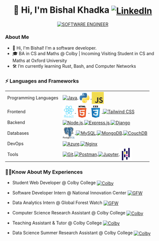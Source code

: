 <h1 align="center">👋 Hi, I'm Bishal Khadka <a href="https://www.linkedin.com/in/khadka-bishal/"><img align="center" src="https://upload.wikimedia.org/wikipedia/commons/thumb/c/ca/LinkedIn_logo_initials.png/640px-LinkedIn_logo_initials.png" alt="LinkedIn" height="25" width="25" /></a> </h1> 

<p align = "center"> <a align="center" href="https://git.io/typing-svg"><img src="https://readme-typing-svg.herokuapp.com?font=Fira+Code&size=25&duration=2500&pause=350&width=300&lines=A+SOFTWARE+DEVELOPER" alt="SOFTWARE ENGINEER" /></a> </p>

### About Me

- 👋 Hi, I'm Bishal! I'm a software developer.
- 🎓 BA in CS and Maths @ Colby | Incoming Visiting Student in CS and Maths at Oxford University
- 🛠️ I’m currently learning Rust, Bash, and Computer Networks


### ⚡ Languages and Frameworks
<table>
  <tr>
    <td>Programming Languages</td>
    <td>
      <a href="https://www.java.com/en/" target="_blank" rel="noreferrer">
        <img align="center" src="https://1000logos.net/wp-content/uploads/2020/09/Java-Logo.png" alt="Java" width="70" height="40"/>
      </a>
      <a href="https://www.python.org" target="blank">
        <img align="center" src="https://raw.githubusercontent.com/devicons/devicon/master/icons/python/python-original.svg" alt="Python" height="40" width="40"/>
      </a>
      <a href="https://developer.mozilla.org/en-US/docs/Web/JavaScript" target="_blank" rel="noreferrer">
        <img align="center" src="https://raw.githubusercontent.com/devicons/devicon/master/icons/javascript/javascript-original.svg" alt="JavaScript" width="40" height="40"/>
      </a>
    </td>
  </tr>
  
  <tr>
    <td>Frontend</td>
    <td>
      <a href="https://reactjs.org/" target="_blank" rel="noreferrer">
        <img align="center" src="https://raw.githubusercontent.com/devicons/devicon/master/icons/react/react-original-wordmark.svg" alt="React" width="40" height="40"/>
      </a>
      <a href="https://www.w3.org/html/" target="_blank" rel="noreferrer">
        <img align="center" src="https://raw.githubusercontent.com/devicons/devicon/master/icons/html5/html5-original-wordmark.svg" alt="HTML5" width="40" height="40"/>
      </a>
      <a href="https://www.w3schools.com/css/" target="_blank" rel="noreferrer">
        <img align="center" src="https://raw.githubusercontent.com/devicons/devicon/master/icons/css3/css3-original-wordmark.svg" alt="CSS3" width="40" height="40"/>
      </a>
      <a href="https://tailwindcss.com/" target="_blank" rel="noreferrer">
        <img align="center" src="https://www.vectorlogo.zone/logos/tailwindcss/tailwindcss-icon.svg" alt="Tailwind CSS" width="40" height="40"/>
      </a>
    </td>
  </tr>
  
  <tr>
    <td>Backend</td>
    <td>
      <a href="https://nodejs.org" target="_blank" rel="noreferrer">
        <img align="center" src="https://brandslogos.com/wp-content/uploads/thumbs/nodejs-logo-vector.svg" alt="Node.js" width="100" height="40"/>
      </a>
      <a href="https://expressjs.com" target="_blank" rel="noreferrer">
        <img align="center" src="https://upload.wikimedia.org/wikipedia/commons/6/64/Expressjs.png" alt="Express.js" width="120" height="40"/>
      </a>
      <a href="https://www.djangoproject.com/" target="_blank" rel="noreferrer">
        <img align="center" src="https://cdn.worldvectorlogo.com/logos/django.svg" alt="Django" width="40" height="40"/>
      </a>
    </td>
  </tr>
  
  <tr>
    <td>Databases</td>
    <td>
      <a href="https://www.postgresql.org" target="_blank" rel="noreferrer">
  <img align="center" src="https://raw.githubusercontent.com/devicons/devicon/master/icons/postgresql/postgresql-original-wordmark.svg" alt="PostgreSQL" width="40" height="40"/>
</a>
      <a href="https://www.mysql.com/" target="_blank" rel="noreferrer">
  <img align="center" src="https://www.mysql.com/common/logos/logo-mysql-170x115.png" alt="MySQL" width="120" height="40"/>
</a>
<a href="https://www.mongodb.com/" target="_blank" rel="noreferrer">
  <img align="center" src="https://upload.wikimedia.org/wikipedia/commons/thumb/9/93/MongoDB_Logo.svg/2560px-MongoDB_Logo.svg.png" alt="MongoDB" width="120" height="40"/>
</a>
<a href="https://couchdb.apache.org/" target="_blank" rel="noreferrer">
  <img align="center" src="https://cdn.icon-icons.com/icons2/2699/PNG/512/apache_couchdb_logo_icon_168621.png" alt="CouchDB" width="120" height="40"/>
</a>
    </td>
  </tr>
  
  <tr>
    <td>DevOps</td>
    <td>
      <a href="https://azure.microsoft.com/en-in/" target="_blank" rel="noreferrer">
        <img align="center" src="https://www.vectorlogo.zone/logos/microsoft_azure/microsoft_azure-icon.svg" alt="Azure" width="40" height="40"/>
      </a>
      <a href="https://www.nginx.com" target="_blank" rel="noreferrer">
        <img align="center" src="https://download.logo.wine/logo/Nginx/Nginx-Logo.wine.png" alt="Nginx" width="80" height="40"/>
      </a>
    </td>
  </tr>
  
  <tr>
    <td>Tools</td>
    <td>
      <a href="https://git-scm.com/" target="_blank" rel="noreferrer">
        <img align="center" src="https://git-scm.com/images/logos/downloads/Git-Icon-1788C.png" alt="Git" width="40" height="40"/>
      </a>
      <a href="https://postman.com" target="_blank" rel="noreferrer">
        <img align="center" src="https://www.vectorlogo.zone/logos/getpostman/getpostman-icon.svg" alt="Postman" width="40" height="40"/>
      </a>
      <a href="https://jupyter.org" target="_blank" rel="noreferrer">
        <img align="center" src="https://jupyter.org/assets/homepage/main-logo.svg" alt="Jupyter" width="40" height="40"/>
      </a>
      <a href="https://pandas.pydata.org/" target="_blank" rel="noreferrer">
        <img align="center" src="https://raw.githubusercontent.com/devicons/devicon/2ae2a900d2f041da66e950e4d48052658d850630/icons/pandas/pandas-original.svg" alt="Pandas" width="40" height="40"/>
      </a>
    </td>
  </tr>
</table>

### 🧑‍💻Know About My Experiences
- Student Web Developer @ Colby College <a href="https://www.colby.edu"><img align="center" src="https://upload.wikimedia.org/wikipedia/en/thumb/2/27/Colby_College_seal.svg/800px-Colby_College_seal.svg.png" alt="Colby" height="40" width="40" /></a> </h1> 
- Software Developer Intern @ National Innovation Center <a href="https://nicnepal.org"><img align="center" src="https://encrypted-tbn0.gstatic.com/images?q=tbn:ANd9GcQhHqzP-gRVgF2IiysYmyi-TEihKgAHhFYwag&s" alt="GFW" height="40" width="80" /></a> </h1>
- Data Analytics Intern @ Global Forest Watch <a href="https://www.globalforestwatch.org"><img align="center" src="https://content.globalforestwatch.org/wp-content/uploads/2020/06/Group-11@2x-1.png" alt="GFW" height="40" width="40" /></a> </h1>
- Computer Science Research Assistant @ Colby College <a href="https://www.colby.edu/research/"><img align="center" src="https://upload.wikimedia.org/wikipedia/en/thumb/2/27/Colby_College_seal.svg/800px-Colby_College_seal.svg.png" alt="Colby" height="40" width="40" /></a> </h1>  

- Teaching Assistant & Tutor @ Colby College <a href="https://www.colby.edu"><img align="center" src="https://upload.wikimedia.org/wikipedia/en/thumb/2/27/Colby_College_seal.svg/800px-Colby_College_seal.svg.png" alt="Colby" height="40" width="40" /></a> </h1> 
- Data Science Summer Research Assistant @ Colby College <a href="https://www.colby.edu/research/"><img align="center" src="https://upload.wikimedia.org/wikipedia/en/thumb/2/27/Colby_College_seal.svg/800px-Colby_College_seal.svg.png" alt="Colby" height="40" width="40" /></a> </h1>  
